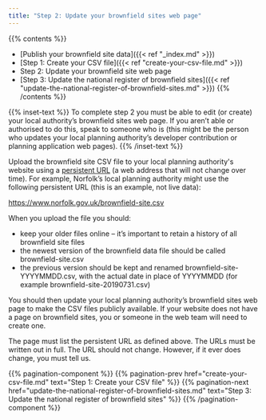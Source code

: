 ```yaml
---
title: "Step 2: Update your brownfield sites web page"
---
```


{{% contents %}}
- [Publish your brownfield site data]({{< ref "_index.md" >}})
- [Step 1: Create your CSV file]({{< ref "create-your-csv-file.md" >}})
- Step 2: Update your brownfield site web page
- [Step 3: Update the national register of brownfield sites]({{< ref "update-the-national-register-of-brownfield-sites.md" >}})
{{% /contents %}}

{{% inset-text %}}
To complete step 2 you must be able to edit (or create) your local authority’s brownfield sites web page. If you aren’t able or authorised to do this, speak to someone who is (this might be the person who updates your local planning authority’s developer contribution or planning application web pages).
{{% /inset-text %}}

Upload the brownfield site CSV file to your local planning authority's website using a [persistent URL](https://en.wikipedia.org/wiki/Persistent_uniform_resource_locator) (a web address that will not change over time). For example, Norfolk’s local planning authority might use the following persistent URL (this is an example, not live data):

https://www.norfolk.gov.uk/brownfield-site.csv

When you upload the file you should:

* keep your older files online – it’s important to retain a history of all brownfield site files
* the newest version of the brownfield data file should be called brownfield-site.csv 
* the previous version should be kept and renamed brownfield-site-YYYYMMDD.csv, with the actual date in place of YYYYMMDD (for example brownfield-site-20190731.csv)

You should then update your local planning authority’s brownfield sites web page to make the CSV files publicly available. If your website does not have a page on brownfield sites, you or someone in the web team will need to create one.

The page must list the persistent URL as defined above. The URLs must be written out in full. The URL should not change. However, if it ever does change, you must tell us.

{{% pagination-component %}}
{{% pagination-prev href="create-your-csv-file.md" text="Step 1: Create your CSV file" %}}
{{% pagination-next href="update-the-national-register-of-brownfield-sites.md" text="Step 3: Update the national register of brownfield sites" %}}
{{% /pagination-component %}}
